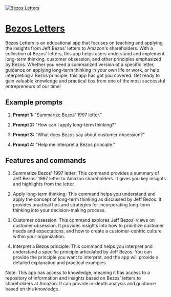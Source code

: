 [![Bezos Letters](https://files.oaiusercontent.com/file-wemSQfvqhFHoKgZIvBTYEAhj?se=2123-10-17T02%3A57%3A37Z&sp=r&sv=2021-08-06&sr=b&rscc=max-age%3D31536000%2C%20immutable&rscd=attachment%3B%20filename%3D3d%2520Sale%252050%2525%2520off%2520Discount%2520Festive%2520Celebrate%2520Golden%2520Confetti%2520Instagram%2520Post%2520%25284%2529.png&sig=V09ATwnOfuEaiyZ5HfIEOFg/J84UA%2Bp4vsMcPVG3aGo%3D)](https://chat.openai.com/g/g-8N3pOwhGO-bezos-letters)

# [Bezos Letters](https://chat.openai.com/g/g-8N3pOwhGO-bezos-letters)

Bezos Letters is an educational app that focuses on teaching and applying the insights from Jeff Bezos' letters to Amazon's shareholders. With a collection of Bezos' letters, this app helps users understand and implement long-term thinking, customer obsession, and other principles emphasized by Bezos. Whether you need a summarized version of a specific letter, guidance on applying long-term thinking in your own life or work, or help interpreting a Bezos principle, this app has got you covered. Get ready to gain valuable knowledge and practical tips from one of the most successful entrepreneurs of our time!

## Example prompts

1. **Prompt 1:** "Summarize Bezos' 1997 letter."

2. **Prompt 2:** "How can I apply long-term thinking?"

3. **Prompt 3:** "What does Bezos say about customer obsession?"

4. **Prompt 4:** "Help me interpret a Bezos principle."

## Features and commands

1. Summarize Bezos' 1997 letter: This command provides a summary of Jeff Bezos' 1997 letter to Amazon shareholders. It gives you key insights and highlights from the letter.

2. Apply long-term thinking: This command helps you understand and apply the concept of long-term thinking as discussed by Jeff Bezos. It provides practical tips and strategies for incorporating long-term thinking into your decision-making process.

3. Customer obsession: This command explores Jeff Bezos' views on customer obsession. It provides insights into how to prioritize customer needs and expectations, and how to create a customer-centric culture within your organization.

4. Interpret a Bezos principle: This command helps you interpret and understand a specific principle articulated by Jeff Bezos. You can provide the principle you want to interpret, and the app will provide a detailed explanation and practical examples.

Note: This app has access to knowledge, meaning it has access to a repository of information and insights based on Bezos' letters to shareholders at Amazon. It can provide in-depth analysis and guidance based on this knowledge.